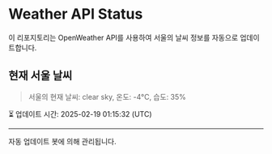 
# Weather API Status

이 리포지토리는 OpenWeather API를 사용하여 서울의 날씨 정보를 자동으로 업데이트합니다.

## 현재 서울 날씨
> 서울의 현재 날씨: clear sky, 온도: -4°C, 습도: 35%

⏳ 업데이트 시간: 2025-02-19 01:15:32 (UTC)

---
자동 업데이트 봇에 의해 관리됩니다.
